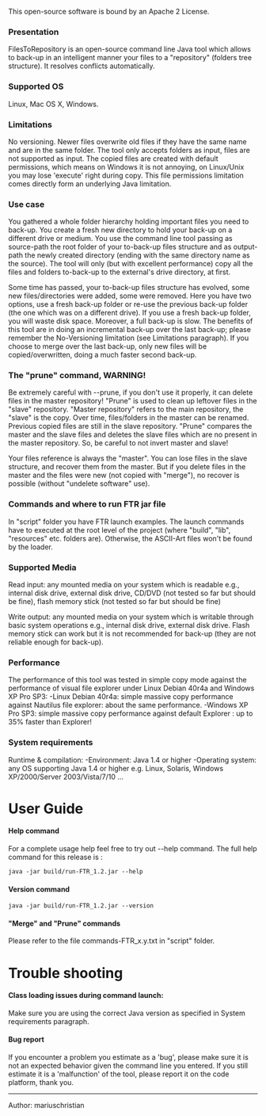 This open-source software is bound by an Apache 2 License.


### Presentation

FilesToRepository is an open-source command line Java tool which allows to back-up in an intelligent manner your files to a "repository" (folders tree structure). It resolves conflicts automatically.

### Supported OS

Linux, Mac OS X, Windows.

### Limitations

No versioning. Newer files overwrite old files if they have the same name and are in the same folder.
The tool only accepts folders as input, files are not supported as input.
The copied files are created with default permissions, which means on Windows it is not annoying, on Linux/Unix you may lose 'execute' right during copy. 
This file permissions limitation comes directly form an underlying Java limitation.

### Use case

You gathered a whole folder hierarchy holding important files you need to back-up. You create a fresh new directory to hold your back-up on a different drive or medium. You use the command line tool passing as source-path the root folder of your to-back-up files structure and as output-path the newly created directory (ending with the same directory name as the source). The tool will only (but with excellent performance) copy all the files and folders to-back-up to the external's drive directory, at first.

Some time has passed, your to-back-up files structure has evolved, some new files/directories were added, some were removed. 
Here you have two options, use a fresh back-up folder or re-use the previous back-up folder (the one which was
on a different drive). If you use a fresh back-up folder, you will waste disk space. Moreover, a full back-up is slow. The benefits of this tool are in doing an incremental back-up over the last back-up; please remember the No-Versioning limitation (see Limitations paragraph). If you choose to merge over the last back-up, only new files will be copied/overwritten, doing a much faster second back-up.

### The "prune" command, WARNING!

Be extremely careful with --prune, if you don't use it properly, it can delete files in the master repository!
"Prune" is used to clean up leftover files in the "slave" repository. "Master repository" refers to the main repository, the "slave" is the copy. Over time, files/folders in the master can be renamed. Previous copied files are still in the slave repository. "Prune" compares the master and the slave files and deletes the slave files which are no present in the master repository. So, be careful to not invert master and slave!

Your files reference is always the "master". You can lose files in the slave structure, and recover them from the master. But if you delete files in the master and the files were new (not copied with "merge"), no recover is possible (without "undelete software" use).

### Commands and where to run FTR jar file

In "script" folder you have FTR launch examples. The launch commands have to executed at the root level of the project (where "build", "lib", "resources" etc. folders are). Otherwise, the ASCII-Art files won't be found by the loader.

### Supported Media

Read input: any mounted media on your system which is readable e.g., internal disk drive, external disk drive, 
CD/DVD (not tested so far but should be fine), flash memory stick (not tested so far but should be fine)

Write output: any mounted media on your system which is writable through basic system operations e.g., internal disk drive, external disk drive. Flash memory stick can work but it is not recommended for back-up (they are not reliable enough for back-up).

### Performance

The performance of this tool was tested in simple copy mode against the performance of visual file explorer 
under Linux Debian 40r4a and Windows XP Pro SP3:
-Linux Debian 40r4a: simple massive copy performance against Nautilus file explorer: about the same performance.
-Windows XP Pro SP3: simple massive copy performance against default Explorer : up to 35% faster than Explorer!

### System requirements

Runtime & compilation:
-Environment: Java 1.4 or higher
-Operating system: any OS supporting Java 1.4 or higher e.g. Linux, Solaris, Windows XP/2000/Server 2003/Vista/7/10 ...


# User Guide

####  Help command

For a complete usage help feel free to try out --help command. The full help command  for this release is :
```
java -jar build/run-FTR_1.2.jar --help
```
####  Version command
```
java -jar build/run-FTR_1.2.jar --version
```
####  "Merge" and "Prune" commands

Please refer to the file commands-FTR_x.y.txt in "script" folder.


# Trouble shooting

####  Class loading issues during command launch:
Make sure you are using the correct Java version as specified in System requirements paragraph.

#### Bug report

If you encounter a problem you estimate as a 'bug', please make sure it is not an expected behavior given 
the command line you entered. If you still estimate it is a 'malfunction' of the tool, please report it 
on the code platform, thank you.

____________________

Author: mariuschristian